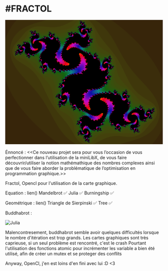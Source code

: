 #FRACTOL
===

![Julia](https://github.com/Jino42/fractol/blob/master/fractol_pres.png)

Énnoncé :
<<Ce nouveau projet sera pour vous l’occasion de vous perfectionner dans l’utilisation
de la miniLibX, de vous faire découvrir/utiliser la notion mathémathique des nombres
complexes ainsi que de vous faire aborder la problématique de l’optimisation en programmation
graphique.>>

Fractol, Opencl pour l'utilisation de la carte graphique.

Equation : lien()
Mandelbrot ✅
Julia ✅
Burningship ✅

Geométrique : lien()
Triangle de Sierpinski ✅
Tree ✅

Buddhabrot :

![Julia](https://github.com/Jino42/fractol/blob/master/pic/bud.png)

Malencontresement, buddhabrot semble avoir quelques difficultés lorsque le nombre d'itération est trop grands.
Les cartes graphiques sont très caprieuse, si un seul problème est rencontré, c'est le crash
Pourtant l'utilisation des fonctions atomic pour incrémenter les variable a bien été utilisé, afin de créer un mutex et se proteger des conflits

Anyway, OpenCl, j'en est loins d'en fini avec lui :D <3

